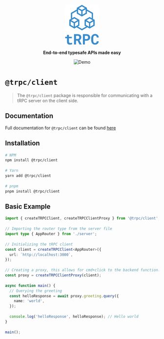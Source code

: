 <p align="center">
  <a href="https://trpc.io/"><img src="../../www/static/img/logo-text.svg" alt="tRPC" height="130"/></a>
</p>

<p align="center">
  <strong>End-to-end typesafe APIs made easy</strong>
</p>

<p align="center">
  <!-- TODO: replace with new version GIF -->
  <img src="https://storage.googleapis.com/trpc/trpcgif.gif" alt="Demo" />
</p>

# `@trpc/client`

> The `@trpc/client` package is responsible for communicating with a tRPC server on the client side.

## Documentation

Full documentation for `@trpc/client` can be found [here](https://trpc.io/docs/vanilla)

## Installation

```bash
# NPM
npm install @trpc/client

# Yarn
yarn add @trpc/client

# pnpm
pnpm install @trpc/client
```

## Basic Example

```typescript
import { createTRPCClient, createTRPCClientProxy } from '@trpc/client';

// Importing the router type from the server file
import type { AppRouter } from './server';

// Initializing the tRPC client
const client = createTRPCClient<AppRouter>({
  url: `http://localhost:3000`,
});

// Creating a proxy, this allows for cmd+click to the backend function.
const proxy = createTRPCClientProxy(client);

async function main() {
  // Querying the greeting
  const helloResponse = await proxy.greeting.query({
    name: 'world',
  });

  console.log('helloResponse', helloResponse); // Hello world
}

main();
```
